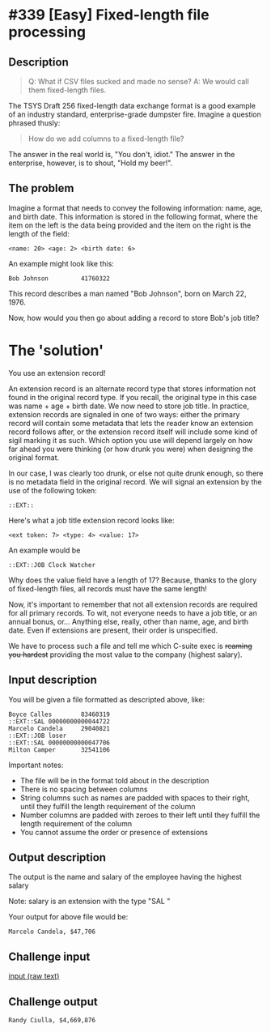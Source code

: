 # #339 [Easy] Fixed-length file processing
## Description
> Q: What if CSV files sucked and made no sense? A: We would call them fixed-length files.

The TSYS Draft 256 fixed-length data exchange format is a good example of an industry standard, enterprise-grade dumpster fire. Imagine a question phrased thusly:

> How do we add columns to a fixed-length file?

The answer in the real world is, "You don't, idiot." The answer in the enterprise, however, is to shout, "Hold my beer!".

## The problem
Imagine a format that needs to convey the following information: name, age, and birth date. This information is stored in the following format, where the item on the left is the data being provided and the item on the right is the length of the field:

```
<name: 20> <age: 2> <birth date: 6>
```

An example might look like this:

```
Bob Johnson         41760322
```

This record describes a man named "Bob Johnson", born on March 22, 1976.

Now, how would you then go about adding a record to store Bob's job title?

# The 'solution'
You use an extension record!

An extension record is an alternate record type that stores information not found in the original record type. If you recall, the original type in this case was name + age + birth date. We now need to store job title. In practice, extension records are signaled in one of two ways: either the primary record will contain some metadata that lets the reader know an extension record follows after, or the extension record itself will include some kind of sigil marking it as such. Which option you use will depend largely on how far ahead you were thinking (or how drunk you were) when designing the original format.

In our case, I was clearly too drunk, or else not quite drunk enough, so there is no metadata field in the original record. We will signal an extension by the use of the following token:

```
::EXT::
```

Here's what a job title extension record looks like:

```
<ext token: 7> <type: 4> <value: 17>
```

An example would be

```
::EXT::JOB Clock Watcher
```

Why does the value field have a length of 17? Because, thanks to the glory of fixed-length files, all records must have the same length!

Now, it's important to remember that not all extension records are required for all primary records. To wit, not everyone needs to have a job title, or an annual bonus, or... Anything else, really, other than name, age, and birth date. Even if extensions are present, their order is unspecified.

We have to process such a file and tell me which C-suite exec is ~~reaming you hardest~~ providing the most value to the company (highest salary).

## Input description

You will be given a file formatted as descripted above, like:

```
Boyce Calles        83460319
::EXT::SAL 00000000000044722
Marcelo Candela     29040821
::EXT::JOB loser            
::EXT::SAL 00000000000047706
Milton Camper       32541106
```

Important notes:
- The file will be in the format told about in the description
- There is no spacing between columns
- String columns such as names are padded with spaces to their right, until they fulfill the length requirement of the column
- Number columns are padded with zeroes to their left until they fulfill the length requirement of the column
- You cannot assume the order or presence of extensions

## Output description
The output is the name and salary of the employee having the highest salary

Note: salary is an extension with the type "SAL "

Your output for above file would be:

```
Marcelo Candela, $47,706
```

## Challenge input
[input (raw text)](https://gist.githubusercontent.com/anonymous/747d5e3bbc57949d8bfe5fd82f359acb/raw/761277a2dcacafb3c06a1e6d0e405ca252098c09/Employee%2520Records.txt)

## Challenge output
```
Randy Ciulla, $4,669,876
```